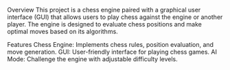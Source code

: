 Overview
This project is a chess engine paired with a graphical user interface (GUI) that allows users to play chess against the engine or another player. The engine is designed to evaluate chess positions and make optimal moves based on its algorithms.

Features
Chess Engine: Implements chess rules, position evaluation, and move generation.
GUI: User-friendly interface for playing chess games.
AI Mode: Challenge the engine with adjustable difficulty levels.
